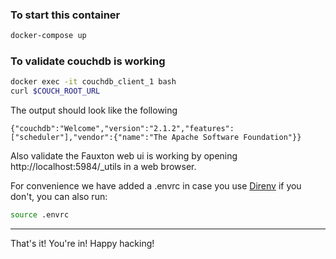 ### To start this container

```bash
docker-compose up
```

### To validate couchdb is working

```bash
docker exec -it couchdb_client_1 bash
curl $COUCH_ROOT_URL
```

The output should look like the following

```
{"couchdb":"Welcome","version":"2.1.2","features":["scheduler"],"vendor":{"name":"The Apache Software Foundation"}}
```

Also validate the Fauxton web ui is working by opening http://localhost:5984/_utils in a web browser.

For convenience we have added a .envrc in case you use [Direnv](https://direnv.net/) if you don't, you can also run:

```bash
source .envrc
```

---

That's it! You're in! Happy hacking!
